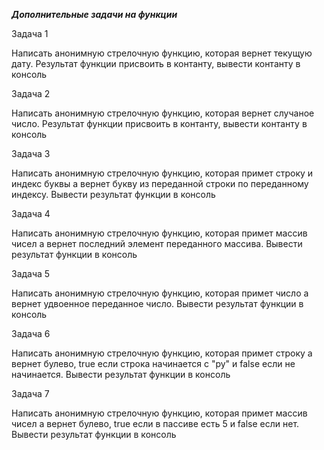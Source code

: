 ***Дополнительные задачи на функции***

Задача 1

Написать анонимную стрелочную функцию, которая вернет текущую дату. Результат функции присвоить в контанту, вывести контанту в консоль

Задача 2

Написать анонимную стрелочную функцию, которая вернет случаное число. Результат функции присвоить в контанту, вывести контанту в консоль

Задача 3

Написать анонимную стрелочную функцию, которая примет строку и индекс буквы а вернет букву из переданной строки по переданному индексу. Вывести результат функции в консоль

Задача 4

Написать анонимную стрелочную функцию, которая примет массив чисел а вернет последний элемент переданного массива. Вывести результат функции в консоль

Задача 5

Написать анонимную стрелочную функцию, которая примет число а вернет удвоенное переданное число. Вывести результат функции в консоль

Задача 6

Написать анонимную стрелочную функцию, которая примет строку а вернет булево, true если строка начинается с "ру" и false если не начинается. Вывести результат функции в консоль

Задача 7

Написать анонимную стрелочную функцию, которая примет массив чисел а вернет булево, true если в пассиве есть 5 и false если нет. Вывести результат функции в консоль